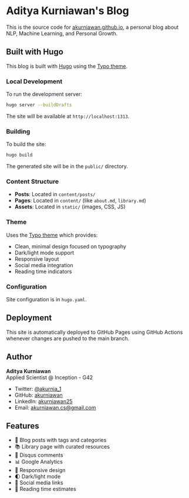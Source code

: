# Aditya Kurniawan's Blog

This is the source code for [akurniawan.github.io](https://akurniawan.github.io), a personal blog about NLP, Machine Learning, and Personal Growth.

## Built with Hugo

This blog is built with [Hugo](https://gohugo.io/) using the [Typo theme](https://github.com/tomfran/typo).

### Local Development

To run the development server:

```bash
hugo server --buildDrafts
```

The site will be available at `http://localhost:1313`.

### Building

To build the site:

```bash
hugo build
```

The generated site will be in the `public/` directory.

### Content Structure

- **Posts**: Located in `content/posts/`
- **Pages**: Located in `content/` (like `about.md`, `library.md`)
- **Assets**: Located in `static/` (images, CSS, JS)

### Theme

Uses the [Typo theme](https://themes.gohugo.io/themes/typo/) which provides:
- Clean, minimal design focused on typography
- Dark/light mode support
- Responsive layout
- Social media integration
- Reading time indicators

### Configuration

Site configuration is in `hugo.yaml`.

## Deployment

This site is automatically deployed to GitHub Pages using GitHub Actions whenever changes are pushed to the main branch.

## Author

**Aditya Kurniawan**  
Applied Scientist @ Inception - G42

- Twitter: [@akurnia_1](https://twitter.com/akurnia_1)
- GitHub: [akurniawan](https://github.com/akurniawan)
- LinkedIn: [akurniawan25](https://linkedin.com/in/akurniawan25)
- Email: akurniawan.cs@gmail.com

## Features

- 📝 Blog posts with tags and categories
- 📚 Library page with curated resources
- 💬 Disqus comments
- 📊 Google Analytics
- 📱 Responsive design
- 🌓 Dark/light mode
- 🔗 Social media links
- 📖 Reading time estimates